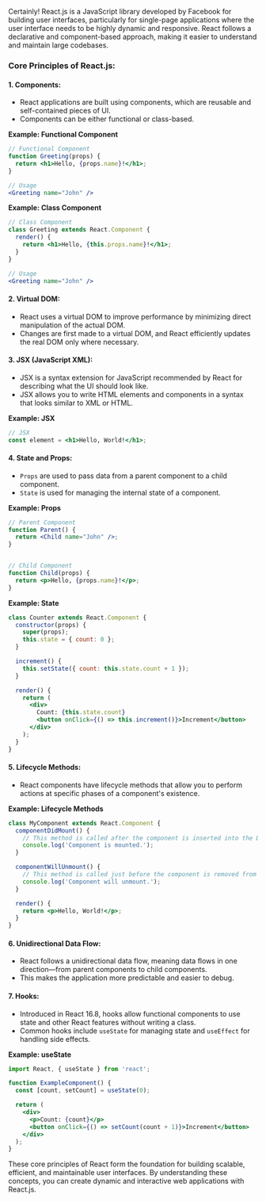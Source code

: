 Certainly! React.js is a JavaScript library developed by Facebook for building user interfaces, particularly for single-page applications where the user interface needs to be highly dynamic and responsive. React follows a declarative and component-based approach, making it easier to understand and maintain large codebases.

### Core Principles of React.js:


#### 1. **Components:**
   - React applications are built using components, which are reusable and self-contained pieces of UI.
   - Components can be either functional or class-based.

**Example: Functional Component**
```jsx
// Functional Component
function Greeting(props) {
  return <h1>Hello, {props.name}!</h1>;
}

// Usage
<Greeting name="John" />
```

**Example: Class Component**
```jsx
// Class Component
class Greeting extends React.Component {
  render() {
    return <h1>Hello, {this.props.name}!</h1>;
  }
}

// Usage
<Greeting name="John" />
```


#### 2. **Virtual DOM:**
   - React uses a virtual DOM to improve performance by minimizing direct manipulation of the actual DOM.
   - Changes are first made to a virtual DOM, and React efficiently updates the real DOM only where necessary.

#### 3. **JSX (JavaScript XML):**
   - JSX is a syntax extension for JavaScript recommended by React for describing what the UI should look like.
   - JSX allows you to write HTML elements and components in a syntax that looks similar to XML or HTML.

**Example: JSX**
```jsx
// JSX
const element = <h1>Hello, World!</h1>;
```

#### 4. **State and Props:**
   - `Props` are used to pass data from a parent component to a child component.
   - `State` is used for managing the internal state of a component.

**Example: Props**
```jsx
// Parent Component
function Parent() {
  return <Child name="John" />;
}


// Child Component
function Child(props) {
  return <p>Hello, {props.name}!</p>;
}
```

**Example: State**
```jsx
class Counter extends React.Component {
  constructor(props) {
    super(props);
    this.state = { count: 0 };
  }

  increment() {
    this.setState({ count: this.state.count + 1 });
  }

  render() {
    return (
      <div>
        Count: {this.state.count}
        <button onClick={() => this.increment()}>Increment</button>
      </div>
    );
  }
}
```

#### 5. **Lifecycle Methods:**
   - React components have lifecycle methods that allow you to perform actions at specific phases of a component's existence.

**Example: Lifecycle Methods**
```jsx
class MyComponent extends React.Component {
  componentDidMount() {
    // This method is called after the component is inserted into the DOM.
    console.log('Component is mounted.');
  }

  componentWillUnmount() {
    // This method is called just before the component is removed from the DOM.
    console.log('Component will unmount.');
  }

  render() {
    return <p>Hello, World!</p>;
  }
}
```

#### 6. **Unidirectional Data Flow:**
   - React follows a unidirectional data flow, meaning data flows in one direction—from parent components to child components.
   - This makes the application more predictable and easier to debug.

#### 7. **Hooks:**
   - Introduced in React 16.8, hooks allow functional components to use state and other React features without writing a class.
   - Common hooks include `useState` for managing state and `useEffect` for handling side effects.

**Example: useState**
```jsx
import React, { useState } from 'react';

function ExampleComponent() {
  const [count, setCount] = useState(0);

  return (
    <div>
      <p>Count: {count}</p>
      <button onClick={() => setCount(count + 1)}>Increment</button>
    </div>
  );
}
```

These core principles of React form the foundation for building scalable, efficient, and maintainable user interfaces. By understanding these concepts, you can create dynamic and interactive web applications with React.js.